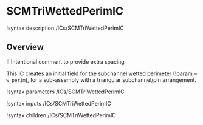 # SCMTriWettedPerimIC

!syntax description /ICs/SCMTriWettedPerimIC

## Overview

!! Intentional comment to provide extra spacing

This IC creates an initial field for the subchannel wetted perimeter ([!param](/ICs/SCMTriWettedPerimIC/variable) = `w_perim`), for a sub-assembly with a triangular subchannel/pin arrangement.

!syntax parameters /ICs/SCMTriWettedPerimIC

!syntax inputs /ICs/SCMTriWettedPerimIC

!syntax children /ICs/SCMTriWettedPerimIC
